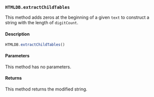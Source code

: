 ### `HTMLDB.extractChildTables`

This method adds zeros at the beginning of a given `text` to construct a string with the length of `digitCount`.

#### Description

```javascript
HTMLDB.extractChildTables()
```

#### Parameters

This method has no parameters.

#### Returns

This method returns the modified string.